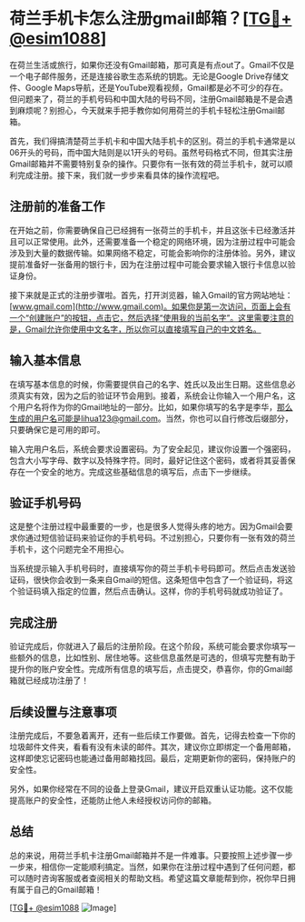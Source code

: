 # 荷兰手机卡怎么注册gmail邮箱？[[TG💪+ @esim1088](https://t.me/s/esim1088)]

在荷兰生活或旅行，如果你还没有Gmail邮箱，那可真是有点out了。Gmail不仅是一个电子邮件服务，还是连接谷歌生态系统的钥匙。无论是Google Drive存储文件、Google Maps导航，还是YouTube观看视频，Gmail都是必不可少的存在。但问题来了，荷兰的手机号码和中国大陆的号码不同，注册Gmail邮箱是不是会遇到麻烦呢？别担心，今天就来手把手教你如何用荷兰的手机卡轻松注册Gmail邮箱。

首先，我们得搞清楚荷兰手机卡和中国大陆手机卡的区别。荷兰的手机卡通常是以06开头的号码，而中国大陆则是以1开头的号码。虽然号码格式不同，但其实注册Gmail邮箱并不需要特别复杂的操作。只要你有一张有效的荷兰手机卡，就可以顺利完成注册。接下来，我们就一步步来看具体的操作流程吧。

## 注册前的准备工作

在开始之前，你需要确保自己已经拥有一张荷兰的手机卡，并且这张卡已经激活并且可以正常使用。此外，还需要准备一个稳定的网络环境，因为注册过程中可能会涉及到大量的数据传输。如果网络不稳定，可能会影响你的注册体验。另外，建议提前准备好一张备用的银行卡，因为在注册过程中可能会要求输入银行卡信息以验证身份。

接下来就是正式的注册步骤啦。首先，打开浏览器，输入Gmail的官方网站地址：[www.gmail.com](http://www.gmail.com)。如果你是第一次访问，页面上会有一个“创建账户”的按钮，点击它，然后选择“使用我的当前名字”。这里需要注意的是，Gmail允许你使用中文名字，所以你可以直接填写自己的中文姓名。

## 输入基本信息

在填写基本信息的时候，你需要提供自己的名字、姓氏以及出生日期。这些信息必须真实有效，因为之后的验证环节会用到。接着，系统会让你输入一个用户名，这个用户名将作为你的Gmail地址的一部分。比如，如果你填写的名字是李华，那么生成的用户名可能是lihua123@gmail.com。当然，你也可以自行修改后缀部分，只要确保它是可用的即可。

输入完用户名后，系统会要求设置密码。为了安全起见，建议你设置一个强密码，包含大小写字母、数字以及特殊字符。同时，最好记住这个密码，或者将其妥善保存在一个安全的地方。完成这些基础信息的填写后，点击下一步继续。

## 验证手机号码

这是整个注册过程中最重要的一步，也是很多人觉得头疼的地方。因为Gmail会要求你通过短信验证码来验证你的手机号码。不过别担心，只要你有一张有效的荷兰手机卡，这个问题完全不用担心。

当系统提示输入手机号码时，直接填写你的荷兰手机卡号码即可。然后点击发送验证码，很快你会收到一条来自Gmail的短信。这条短信中包含了一个验证码，将这个验证码填入指定的位置，然后点击确认。这样，你的手机号码就成功验证了。

## 完成注册

验证完成后，你就进入了最后的注册阶段。在这个阶段，系统可能会要求你填写一些额外的信息，比如性别、居住地等。这些信息虽然是可选的，但填写完整有助于提升你的账户安全性。完成所有信息的填写后，点击提交，恭喜你，你的Gmail邮箱就已经成功注册了！

## 后续设置与注意事项

注册完成后，不要急着离开，还有一些后续工作要做。首先，记得去检查一下你的垃圾邮件文件夹，看看有没有未读的邮件。其次，建议你立即绑定一个备用邮箱，这样即使忘记密码也能通过备用邮箱找回。最后，定期更新你的密码，保持账户的安全性。

另外，如果你经常在不同的设备上登录Gmail，建议开启双重认证功能。这不仅能提高账户的安全性，还能防止他人未经授权访问你的邮箱。

## 总结

总的来说，用荷兰手机卡注册Gmail邮箱并不是一件难事。只要按照上述步骤一步一步来，相信你一定能顺利搞定。当然，如果你在注册过程中遇到了任何问题，都可以随时咨询客服或者查阅相关的帮助文档。希望这篇文章能帮到你，祝你早日拥有属于自己的Gmail邮箱！

[[TG💪+ @esim1088](https://t.me/s/esim1088) ![Image](https://i.postimg.cc/4NQfJmqS/Snipaste-2025-05-13-00-14-12.png)]